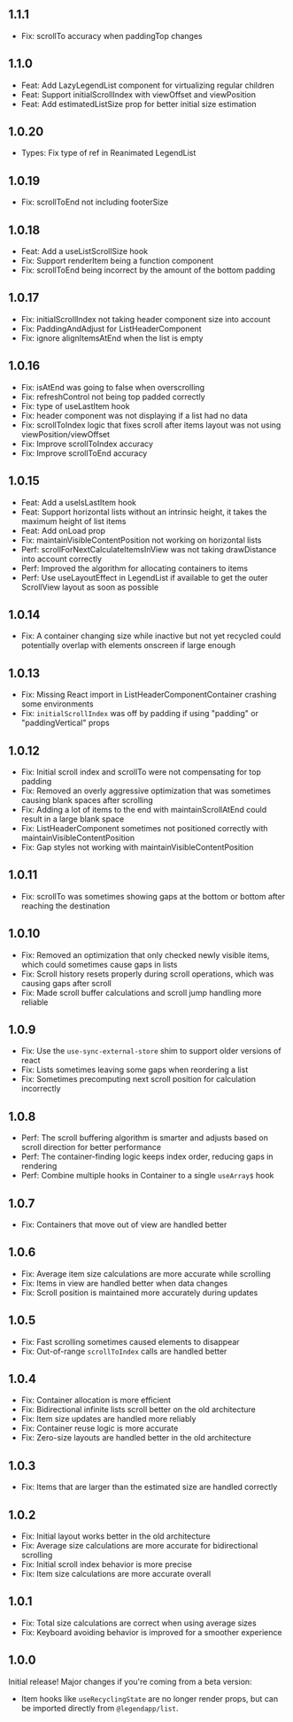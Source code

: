 ## 1.1.1
- Fix: scrollTo accuracy when paddingTop changes

## 1.1.0
- Feat: Add LazyLegendList component for virtualizing regular children
- Feat: Support initialScrollIndex with viewOffset and viewPosition
- Feat: Add estimatedListSize prop for better initial size estimation

## 1.0.20
- Types: Fix type of ref in Reanimated LegendList

## 1.0.19
- Fix: scrollToEnd not including footerSize

## 1.0.18
- Feat: Add a useListScrollSize hook
- Fix: Support renderItem being a function component
- Fix: scrollToEnd being incorrect by the amount of the bottom padding

## 1.0.17
- Fix: initialScrollIndex not taking header component size into account
- Fix: PaddingAndAdjust for ListHeaderComponent
- Fix: ignore alignItemsAtEnd when the list is empty

## 1.0.16
- Fix: isAtEnd was going to false when overscrolling
- Fix: refreshControl not being top padded correctly
- Fix: type of useLastItem hook
- Fix: header component was not displaying if a list had no data
- Fix: scrollToIndex logic that fixes scroll after items layout was not using viewPosition/viewOffset
- Fix: Improve scrollToIndex accuracy
- Fix: Improve scrollToEnd accuracy

## 1.0.15
- Feat: Add a useIsLastItem hook
- Feat: Support horizontal lists without an intrinsic height, it takes the maximum height of list items
- Feat: Add onLoad prop
- Fix: maintainVisibleContentPosition not working on horizontal lists
- Perf: scrollForNextCalculateItemsInView was not taking drawDistance into account correctly
- Perf: Improved the algorithm for allocating containers to items
- Perf: Use useLayoutEffect in LegendList if available to get the outer ScrollView layout as soon as possible

## 1.0.14
- Fix: A container changing size while inactive but not yet recycled could potentially overlap with elements onscreen if large enough

## 1.0.13
- Fix: Missing React import in ListHeaderComponentContainer crashing some environments
- Fix: `initialScrollIndex` was off by padding if using "padding" or "paddingVertical" props

## 1.0.12
- Fix: Initial scroll index and scrollTo were not compensating for top padding
- Fix: Removed an overly aggressive optimization that was sometimes causing blank spaces after scrolling
- Fix: Adding a lot of items to the end with maintainScrollAtEnd could result in a large blank space
- Fix: ListHeaderComponent sometimes not positioned correctly with maintainVisibleContentPosition
- Fix: Gap styles not working with maintainVisibleContentPosition

## 1.0.11
- Fix: scrollTo was sometimes showing gaps at the bottom or bottom after reaching the destination

## 1.0.10
- Fix: Removed an optimization that only checked newly visible items, which could sometimes cause gaps in lists
- Fix: Scroll history resets properly during scroll operations, which was causing gaps after scroll
- Fix: Made scroll buffer calculations and scroll jump handling more reliable

## 1.0.9
- Fix: Use the `use-sync-external-store` shim to support older versions of react
- Fix: Lists sometimes leaving some gaps when reordering a list
- Fix: Sometimes precomputing next scroll position for calculation incorrectly

## 1.0.8
- Perf: The scroll buffering algorithm is smarter and adjusts based on scroll direction for better performance
- Perf: The container-finding logic keeps index order, reducing gaps in rendering
- Perf: Combine multiple hooks in Container to a single `useArray$` hook

## 1.0.7
- Fix: Containers that move out of view are handled better

## 1.0.6
- Fix: Average item size calculations are more accurate while scrolling
- Fix: Items in view are handled better when data changes
- Fix: Scroll position is maintained more accurately during updates

## 1.0.5
- Fix: Fast scrolling sometimes caused elements to disappear
- Fix: Out-of-range `scrollToIndex` calls are handled better

## 1.0.4
- Fix: Container allocation is more efficient
- Fix: Bidirectional infinite lists scroll better on the old architecture
- Fix: Item size updates are handled more reliably
- Fix: Container reuse logic is more accurate
- Fix: Zero-size layouts are handled better in the old architecture

## 1.0.3
- Fix: Items that are larger than the estimated size are handled correctly

## 1.0.2
- Fix: Initial layout works better in the old architecture
- Fix: Average size calculations are more accurate for bidirectional scrolling
- Fix: Initial scroll index behavior is more precise
- Fix: Item size calculations are more accurate overall

## 1.0.1
- Fix: Total size calculations are correct when using average sizes
- Fix: Keyboard avoiding behavior is improved for a smoother experience

## 1.0.0
Initial release! Major changes if you're coming from a beta version:

- Item hooks like `useRecyclingState` are no longer render props, but can be imported directly from `@legendapp/list`.
